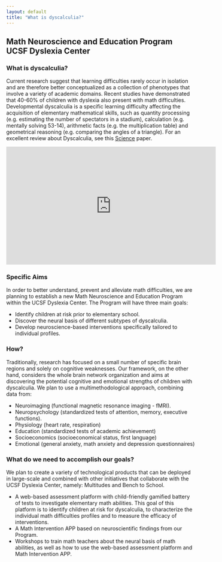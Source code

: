 ```yaml
---
layout: default
title: "What is dyscalculia?"
---
```

## Math Neuroscience and Education Program<br>UCSF Dyslexia Center

### What is dyscalculia? 
Current research suggest that learning difficulties rarely occur in isolation and are therefore better conceptualized as a collection of phenotypes that involve a variety of academic domains. Recent studies have demonstrated that 40-60% of children with dyslexia also present with math difficulties. Developmental dyscalculia is a specific learning difficulty affecting the acquisition of elementary mathematical skills, such as quantity processing (e.g. estimating the number of spectators in a stadium), calculation (e.g. mentally solving 53-14), arithmetic facts (e.g. the multiplication table) and geometrical reasoning (e.g. comparing the angles of a triangle). For an excellent review about Dyscalculia, see this [Science](https://www.science.org/doi/10.1126/science.1201536) paper. 

<iframe width="560" height="315"
src="https://www.youtube.com/embed/IezO567SKNM" 
frameborder="0" 
allow="accelerometer; autoplay; encrypted-media; gyroscope; picture-in-picture" 
allowfullscreen></iframe>

### Specific Aims 
In order to better understand, prevent and alleviate math difficulties, we are planning to establish a new Math Neuroscience and Education Program within the UCSF Dyslexia Center. The Program will have three main goals: 
* Identify children at risk prior to elementary school.
* Discover the neural basis of different subtypes of dyscalculia. 
* Develop neuroscience-based interventions specifically tailored to individual profiles.

### How?
Traditionally, research has focused on a small number of specific brain regions and solely on cognitive weaknesses. Our framework, on the other hand, considers the whole brain network organization and aims at discovering the potential cognitive and emotional strengths of children with dyscalculia. We plan to use a multimethodological approach, combining data from:
* Neuroimaging (functional magnetic resonance imaging - fMRI).
* Neuropsychology (standardized tests of attention, memory, executive functions).
* Physiology (heart rate, respiration)
* Education (standardized tests of academic achievement)
* Socioeconomics (socioeconomical status, first language)
* Emotional (general anxiety, math anxiety and depression questionnaires)

### What do we need to accomplish our goals? 
We plan to create a variety of technological products that can be deployed in large-scale and combined with other initiatives that collaborate with the UCSF Dyslexia Center, namely: Multitudes and Bench to School. 
* A web-based assessment platform with child-friendly gamified battery of tests to investigate elementary math abilities. This goal of this platform is to identify children at risk for dyscalculia, to characterize the individual math difficulties profiles and to measure the efficacy of interventions. 
* A Math Intervention APP based on neuroscientific findings from our Program.
* Workshops to train math teachers about the neural basis of math abilities, as well as how to use the web-based assessment platform and Math Intervention APP.